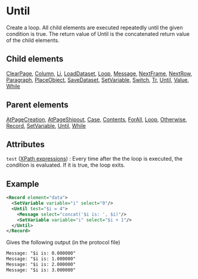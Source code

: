 # Until



Create a loop. All child elements are executed repeatedly until the given condition is true. The return value of Until is the concatenated return value of the child elements.



##  Child elements

[ClearPage](../clearpage.md), [Column](../column.md), [Li](../li.md), [LoadDataset](../loaddataset.md), [Loop](../loop.md), [Message](../message.md), [NextFrame](../nextframe.md), [NextRow](../nextrow.md), [Paragraph](../paragraph.md), [PlaceObject](../placeobject.md), [SaveDataset](../savedataset.md), [SetVariable](../setvariable.md), [Switch](../switch.md), [Tr](../tr.md), [Until](../until.md), [Value](../value.md), [While](../while.md)

##  Parent elements

[AtPageCreation](../atpagecreation.md), [AtPageShipout](../atpageshipout.md), [Case](../case.md), [Contents](../contents.md), [ForAll](../forall.md), [Loop](../loop.md), [Otherwise](../otherwise.md), [Record](../record.md), [SetVariable](../setvariable.md), [Until](../until.md), [While](../while.md)


## Attributes



`test` ([XPath expressions](../../../manual/xpath.md))
:   Every time after the the loop is executed, the condition is evaluated. If it is true, the loop exits.




## Example

```xml
<Record element="data">
  <SetVariable variable="i" select="0"/>
  <Until test="$i = 4">
    <Message select="concat('$i is: ', $i)"/>
    <SetVariable variable="i" select="$i + 1"/>
  </Until>
</Record>

```

Gives the following output (in the protocol file)


```xml
Message: "$i is: 0.000000"
Message: "$i is: 1.000000"
Message: "$i is: 2.000000"
Message: "$i is: 3.000000"
```






